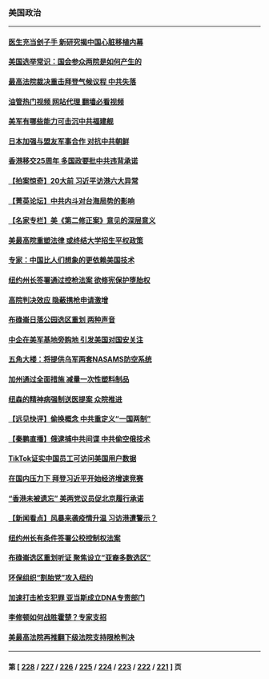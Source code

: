 ### 美国政治
---
#### [医生充当刽子手 新研究揭中国心脏移植内幕](../../pages/ncid1078159/n13772291.md?07040045) 
#### [美国选举常识：国会参众两院是如何产生的](../../pages/ncid1078159/n13771568.md?07040045) 
#### [最高法院裁决重击拜登气候议程 中共失落](../../pages/ncid1078159/n13772409.md?07040045) 
#### [油管热门视频 网站代理 翻墙必看视频](http://209.222.30.114:81/youtube.html?07040045)
#### [美军有哪些能力可击沉中共福建舰](../../pages/ncid1078159/n13768157.md?07040045) 
#### [日本加强与盟友军事合作 对抗中共朝鲜](../../pages/ncid1078159/n13772459.md?07040045) 
#### [香港移交25周年 多国政要批中共违背承诺](../../pages/ncid1078159/n13772424.md?07040045) 
#### [【拍案惊奇】20大前 习近平访港六大异常](../../pages/ncid1078159/n13772346.md?07040045) 
#### [【菁英论坛】中共内斗对台海局势的影响](../../pages/ncid1078159/n13772350.md?07040045) 
#### [【名家专栏】美《第二修正案》意见的深层意义](../../pages/ncid1078159/n13772162.md?07040045) 
#### [美最高院重塑法律 或终结大学招生平权政策](../../pages/ncid1078159/n13771805.md?07040045) 
#### [专家：中国比人们想象的更依赖美国技术](../../pages/ncid1078159/n13771906.md?07040045) 
#### [纽约州长签署通过控枪法案 欲修宪保护堕胎权](../../pages/ncid1078159/n13771947.md?07040045) 
#### [高院判决效应 隐蔽携枪申请激增](../../pages/ncid1078159/n13771953.md?07040045) 
#### [布碌崙日落公园选区重划 两种声音](../../pages/ncid1078159/n13771925.md?07040045) 
#### [中企在美军基地旁购地 引发美国对国安关注](../../pages/ncid1078159/n13771735.md?07040045) 
#### [五角大楼：将提供乌军两套NASAMS防空系统](../../pages/ncid1078159/n13771835.md?07040045) 
#### [加州通过全面措施 减量一次性塑料制品](../../pages/ncid1078159/n13771767.md?07040045) 
#### [纽森的精神病强制送医提案 众院推进](../../pages/ncid1078159/n13771741.md?07040045) 
#### [【远见快评】偷换概念 中共重定义“一国两制”](../../pages/ncid1078159/n13771721.md?07040045) 
#### [【秦鹏直播】俄逮捕中共间谍 中共偷空俄技术](../../pages/ncid1078159/n13771492.md?07040045) 
#### [TikTok证实中国员工可访问美国用户数据](../../pages/ncid1078159/n13771690.md?07040045) 
#### [在国内压力下 拜登习近平开始经济增速竞赛](../../pages/ncid1078159/n13771658.md?07040045) 
#### [“香港未被遗忘” 美两党议员促北京履行承诺](../../pages/ncid1078159/n13771578.md?07040045) 
#### [【新闻看点】风暴来袭疫情升温 习访港遭警示？](../../pages/ncid1078159/n13770878.md?07040045) 
#### [纽约州长有条件签署公校控制权法案](../../pages/ncid1078159/n13771221.md?07040045) 
#### [布碌崙选区重划听证 聚焦设立“亚裔多数选区”](../../pages/ncid1078159/n13771217.md?07040045) 
#### [环保组织“割胎党”攻入纽约](../../pages/ncid1078159/n13771219.md?07040045) 
#### [加速打击枪支犯罪 亚当斯成立DNA专责部门](../../pages/ncid1078159/n13771214.md?07040045) 
#### [李修顿如何战胜霍楚？专家支招](../../pages/ncid1078159/n13771198.md?07040045) 
#### [美最高法院再推翻下级法院支持限枪判决](../../pages/ncid1078159/n13771033.md?07040045) 

---
#### 第 [ [228](./228.md?07040045) / [227](./227.md?07040045) / [226](./226.md?07040045) / [225](./225.md?07040045) / [224](./224.md?07040045) / [223](./223.md?07040045) / [222](./222.md?07040045) / [221](./221.md?07040045) ] 页
